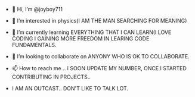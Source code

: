 - 👋 Hi, I’m @joyboy711
- 👀 I’m interested in physics(I AM THE MAN SEARCHING FOR MEANING)
- 🌱 I’m currently learning EVERYTHING THAT I CAN LEARN(I LOVE CODING I GAINING MORE FREEDOM IN LEARING CODE FUNDAMENTALS.
- 💞️ I’m looking to collaborate on ANYONY WHO IS OK TO COLLABORATE.
- 📫 How to reach me .. I SOON UPDATE MY NUMBER, ONCE I STARTED CONTRIBUTING IN PROJECTS..

-    I AM AN OUTCAST.. DON'T LIKE TO TALK LOT. 
<!---
joyboy711/joyboy711 is a ✨ special ✨ repository because its `README.md` (this file) appears on your GitHub profile.
You can click the Preview link to take a look at your changes.
--->
